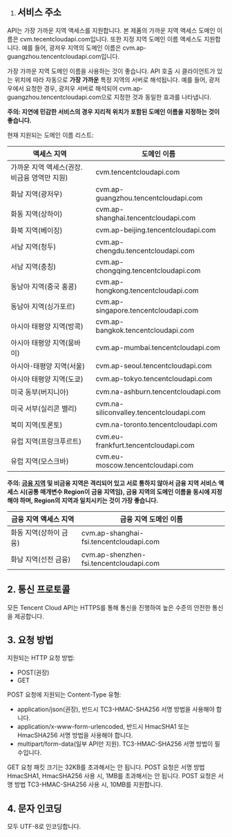 1. ## 서비스 주소

API는 가장 가까운 지역 액세스를 지원합니다. 본 제품의 가까운 지역 액세스 도메인 이름은 cvm.tecentcloudapi.com입니다. 또한 지정 지역 도메인 이름 액세스도 지원합니다. 예를 들어, 광저우 지역의 도메인 이름은 cvm.ap-guangzhou.tencentcloudapi.com입니다.

가장 가까운 지역 도메인 이름을 사용하는 것이 좋습니다. API 호출 시 클라이언트가 있는 위치에 따라 자동으로 **가장 가까운** 특정 지역의 서버로 해석됩니다. 예를 들어, 광저우에서 요청한 경우, 광저우 서버로 해석되어 cvm.ap-guangzhou.tencentcloudapi.com으로 지정한 것과 동일한 효과를 나타냅니다.

**주의: 지연에 민감한 서비스의 경우 지리적 위치가 포함된 도메인 이름을 지정하는 것이 좋습니다.**

현재 지원되는 도메인 이름 리스트:

| 액세스 지역 | 도메인 이름 |
|----------|------|
| 가까운 지역 액세스(권장. 비금융 영역만 지원) | cvm.tencentcloudapi.com|
| 화남 지역(광저우) | cvm.ap-guangzhou.tencentcloudapi.com|
| 화동 지역(상하이) | cvm.ap-shanghai.tencentcloudapi.com|
| 화북 지역(베이징) | cvm.ap-beijing.tencentcloudapi.com|
| 서남 지역(청두) | cvm.ap-chengdu.tencentcloudapi.com|
| 서남 지역(충칭) | cvm.ap-chongqing.tencentcloudapi.com|
| 동남아 지역(중국 홍콩) | cvm.ap-hongkong.tencentcloudapi.com |
| 동남아 지역(싱가포르) | cvm.ap-singapore.tencentcloudapi.com|
| 아시아 태평양 지역(방콕) | cvm.ap-bangkok.tencentcloudapi.com |
| 아시아 태평양 지역(뭄바이) | cvm.ap-mumbai.tencentcloudapi.com|
| 아시아･태평양 지역(서울) | cvm.ap-seoul.tencentcloudapi.com|
| 아시아 태평양 지역(도쿄) | cvm.ap-tokyo.tencentcloudapi.com |
| 미국 동부(버지니아) | cvm.na-ashburn.tencentcloudapi.com|
| 미국 서부(실리콘 밸리) | cvm.na-siliconvalley.tencentcloudapi.com|
| 북미 지역(토론토) | cvm.na-toronto.tencentcloudapi.com |
| 유럽 지역(프랑크푸르트) | cvm.eu-frankfurt.tencentcloudapi.com |
| 유럽 지역(모스크바) | cvm.eu-moscow.tencentcloudapi.com |

**주의: [금융 지역](https://cloud.tencent.com/document/product/304/2766) 및 비금융 지역은 격리되어 있고 서로 통하지 않아서 금융 지역 서비스 액세스 시(공통 매개변수 Region이 금융 지역임), 금융 지역의 도메인 이름을 동시에 지정해야 하며, Region의 지역과 일치시키는 것이 가장 좋습니다.**

| 금융 지역 액세스 지역 | 금융 지역 도메인 이름 |
|----------|------|
|화동 지역(상하이 금융)| cvm.ap-shanghai-fsi.tencentcloudapi.com|
|화남 지역(선전 금융)| cvm.ap-shenzhen-fsi.tencentcloudapi.com|

## 2. 통신 프로토콜

모든 Tencent Cloud API는 HTTPS를 통해 통신을 진행하여 높은 수준의 안전한 통신을 제공합니다.

## 3. 요청 방법

지원되는 HTTP 요청 방법:

* POST(권장)
* GET

POST 요청에 지원되는 Content-Type 유형:

* application/json(권장), 반드시 TC3-HMAC-SHA256 서명 방법을 사용해야 합니다.
* application/x-www-form-urlencoded, 반드시 HmacSHA1 또는 HmacSHA256 서명 방법을 사용해야 합니다.
* multipart/form-data(일부 API만 지원). TC3-HMAC-SHA256 서명 방법이 필수입니다.

GET 요청 패킷 크기는 32KB를 초과해서는 안 됩니다. POST 요청은 서명 방법 HmacSHA1, HmacSHA256 사용 시, 1MB를 초과해서는 안 됩니다. POST 요청은 서명 방법 TC3-HMAC-SHA256 사용 시, 10MB를 지원합니다.

## 4. 문자 인코딩

모두 UTF-8로 인코딩합니다.

